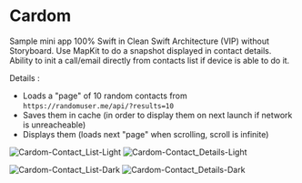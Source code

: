 # Cardom
Sample mini app 100% Swift in Clean Swift Architecture (VIP) without Storyboard.
Use MapKit to do a snapshot displayed in contact details.
Ability to init a call/email directly from contacts list if device is able to do it.

Details :
- Loads a "page" of 10 random contacts from `https://randomuser.me/api/?results=10`
- Saves them in cache (in order to display them on next launch if network is unreacheable)
- Displays them (loads next "page" when scrolling, scroll is infinite)

![Cardom-Contact_List-Light](https://www.tibimac.com/uploads_forums/github/Cardom-Contact_List-Light.png)
![Cardom-Contact_Details-Light](https://www.tibimac.com/uploads_forums/github/Cardom-Contact_Details-Light.png)

![Cardom-Contact_List-Dark](https://www.tibimac.com/uploads_forums/github/Cardom-Contact_List-Dark.png)
![Cardom-Contact_Details-Dark](https://www.tibimac.com/uploads_forums/github/Cardom-Contact_Details-Dark.png)
